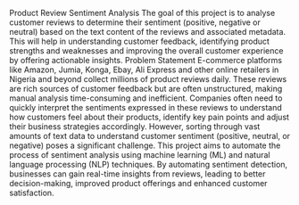 Product Review Sentiment
Analysis
The goal of this project is to analyse customer reviews to determine their
sentiment (positive, negative or neutral) based on the text content of the
reviews and associated metadata. This will help in understanding customer
feedback, identifying product strengths and weaknesses and improving the
overall customer experience by offering actionable insights.
Problem Statement
E-commerce platforms like Amazon, Jumia, Konga, Ebay, Ali Express and other
online retailers in Nigeria and beyond collect millions of product reviews daily.
These reviews are rich sources of customer feedback but are often unstructured,
making manual analysis time-consuming and inefficient. Companies often need
to quickly interpret the sentiments expressed in these reviews to understand
how customers feel about their products, identify key pain points and adjust their
business strategies accordingly. However, sorting through vast amounts of text
data to understand customer sentiment (positive, neutral, or negative) poses a
significant challenge. This project aims to automate the process of sentiment
analysis using machine learning (ML) and natural language processing (NLP)
techniques. By automating sentiment detection, businesses can gain real-time
insights from reviews, leading to better decision-making, improved product
offerings and enhanced customer satisfaction.
